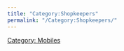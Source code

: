 ```yaml
---
title: "Category:Shopkeepers"
permalink: "/Category:Shopkeepers/"
---
```


[Category: Mobiles](Category:_Mobiles "wikilink")